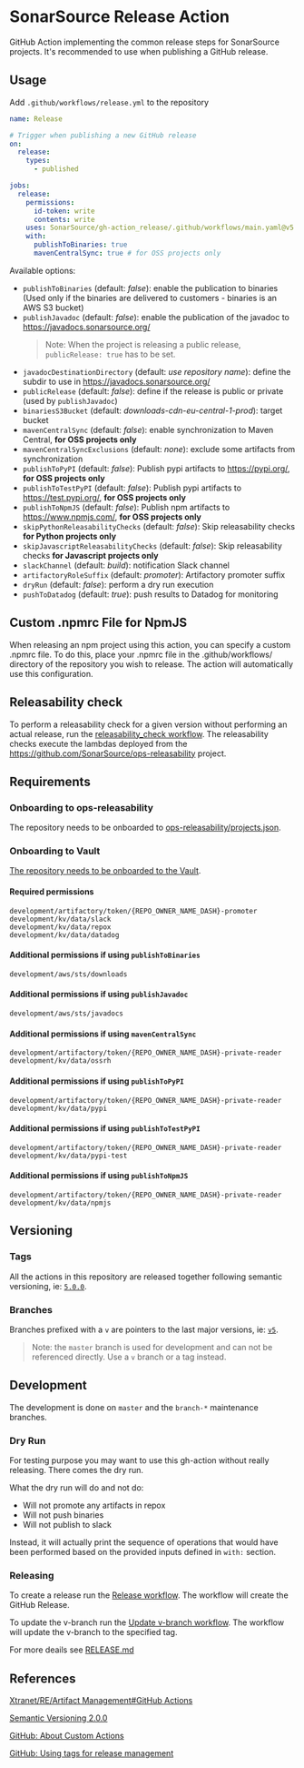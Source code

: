 # SonarSource Release Action

GitHub Action implementing the common release steps for SonarSource projects. It's recommended to use when publishing a GitHub release.

## Usage

Add `.github/workflows/release.yml` to the repository
```yaml
name: Release

# Trigger when publishing a new GitHub release
on:
  release:
    types:
      - published

jobs:
  release:
    permissions:
      id-token: write
      contents: write
    uses: SonarSource/gh-action_release/.github/workflows/main.yaml@v5
    with:
      publishToBinaries: true
      mavenCentralSync: true # for OSS projects only
```

Available options:

- `publishToBinaries` (default: *false*): enable the publication to binaries (Used only if the binaries are delivered to customers - binaries is an AWS S3 bucket)
- `publishJavadoc` (default: *false*): enable the publication of the javadoc to https://javadocs.sonarsource.org/
  > Note: When the project is releasing a public release, `publicRelease: true` has to be set.
- `javadocDestinationDirectory` (default: *use repository name*): define the subdir to use in https://javadocs.sonarsource.org/
- `publicRelease` (default: *false*): define if the release is public or private (used by `publishJavadoc`)
- `binariesS3Bucket` (default: *downloads-cdn-eu-central-1-prod*): target bucket
- `mavenCentralSync` (default: *false*): enable synchronization to Maven Central, **for OSS projects only**
- `mavenCentralSyncExclusions` (default: *none*): exclude some artifacts from synchronization
- `publishToPyPI` (default: *false*): Publish pypi artifacts to https://pypi.org/, **for OSS projects only**
- `publishToTestPyPI` (default: *false*): Publish pypi artifacts to https://test.pypi.org/, **for OSS projects only**
- `publishToNpmJS` (default: *false*): Publish npm artifacts to https://www.npmjs.com/, **for OSS projects only**
- `skipPythonReleasabilityChecks` (default: *false*): Skip releasability checks **for Python projects only**
- `skipJavascriptReleasabilityChecks` (default: *false*): Skip releasability checks **for Javascript projects only**
- `slackChannel` (default: *build*): notification Slack channel
- `artifactoryRoleSuffix` (default: *promoter*): Artifactory promoter suffix
- `dryRun` (default: *false*): perform a dry run execution
- `pushToDatadog` (default: *true*): push results to Datadog for monitoring

## Custom .npmrc File for NpmJS

When releasing an npm project using this action, you can specify a custom .npmrc file. To do this, place your .npmrc file in the .github/workflows/ directory of the repository you wish to release. The action will automatically use this configuration.

## Releasability check

To perform a releasability check for a given version without performing an actual release, run the [releasability_check workflow](https://github.com/SonarSource/gh-action_releasability/actions/workflows/releasability_checks.yml).
The releasability checks execute the lambdas deployed from the https://github.com/SonarSource/ops-releasability project.

## Requirements

### Onboarding to ops-releasability

The repository needs to be onboarded to [ops-releasability/projects.json](https://github.com/SonarSource/ops-releasability/blob/master/infra/projects.json).

### Onboarding to Vault

[The repository needs to be onboarded to the Vault](https://xtranet-sonarsource.atlassian.net/wiki/spaces/RE/pages/2466316312/HashiCorp+Vault#Onboarding-a-Repository-on-Vault).

#### Required permissions

```
development/artifactory/token/{REPO_OWNER_NAME_DASH}-promoter
development/kv/data/slack
development/kv/data/repox
development/kv/data/datadog
```

#### Additional permissions if using `publishToBinaries`

```
development/aws/sts/downloads
```

#### Additional permissions if using `publishJavadoc`

```
development/aws/sts/javadocs
```

#### Additional permissions if using `mavenCentralSync`

```
development/artifactory/token/{REPO_OWNER_NAME_DASH}-private-reader
development/kv/data/ossrh
```

#### Additional permissions if using `publishToPyPI`
```
development/artifactory/token/{REPO_OWNER_NAME_DASH}-private-reader
development/kv/data/pypi
```

#### Additional permissions if using `publishToTestPyPI`

```
development/artifactory/token/{REPO_OWNER_NAME_DASH}-private-reader
development/kv/data/pypi-test
```

#### Additional permissions if using `publishToNpmJS`

```
development/artifactory/token/{REPO_OWNER_NAME_DASH}-private-reader
development/kv/data/npmjs
```

## Versioning

### Tags

All the actions in this repository are released together following semantic versioning,
ie: [`5.0.0`](https://github.com/SonarSource/gh-action_release/releases/tag/5.0.0).

### Branches

Branches prefixed with a `v` are pointers to the last major versions, ie: [`v5`](https://github.com/SonarSource/gh-action_release/tree/v5).

> Note: the `master` branch is used for development and can not be referenced directly. Use a `v` branch or a tag instead.

## Development

The development is done on `master` and the `branch-*` maintenance branches.

### Dry Run

For testing purpose you may want to use this gh-action without really releasing.
There comes the dry run.

What the dry run will do and not do:

* Will not promote any artifacts in repox
* Will not push binaries
* Will not publish to slack

Instead, it will actually print the sequence of operations that would have
been performed based on the provided inputs defined in `with:` section.

### Releasing

To create a release run the [Release workflow](https://github.com/SonarSource/gh-action_release/actions/workflows/release.yml). The workflow will create the GitHub Release.

To update the v-branch run the [Update v-branch workflow](https://github.com/SonarSource/gh-action_release/actions/workflows/update-v-branch.yml). The workflow will update the v-branch to the specified tag.


For more deails see [RELEASE.md](./RELEASE.md)

## References

[Xtranet/RE/Artifact Management#GitHub Actions](https://xtranet-sonarsource.atlassian.net/wiki/spaces/RE/pages/872153170/Artifact+Management#GitHub-Actions)

[Semantic Versioning 2.0.0](https://semver.org/)

[GitHub: About Custom Actions](https://docs.github.com/en/actions/creating-actions/about-custom-actions)

[GitHub: Using tags for release management](https://docs.github.com/en/actions/creating-actions/about-custom-actions#using-tags-for-release-management)
